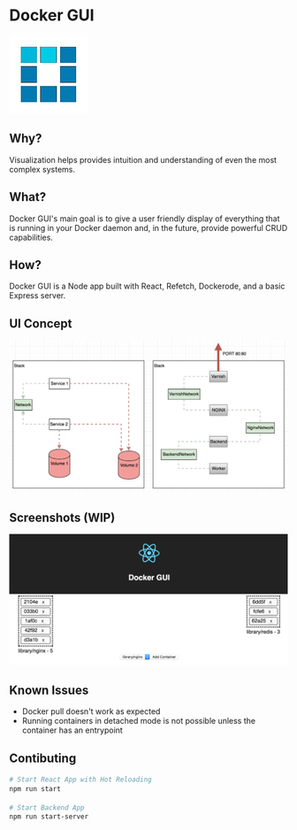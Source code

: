 # Docker GUI

![Screenshot](public/images/squares.gif)

## Why? 
Visualization helps provides intuition and understanding of even the most complex systems.
## What? 
Docker GUI's main goal is to give a user friendly display of everything that is running in your Docker daemon and, in the future, provide powerful CRUD capabilities. 
## How?
Docker GUI is a Node app built with React, Refetch, Dockerode, and a basic Express server.

## UI Concept

![Concept](public/images/ComponentConcept.png)

## Screenshots (WIP)

![Screenshot](public/images/ScreenShot2016-08-13-10.53.33AM.png)


## Known Issues

* Docker pull doesn't work as expected
* Running containers in detached mode is not possible unless the container has an entrypoint

## Contibuting

```bash
# Start React App with Hot Reloading
npm run start

# Start Backend App
npm run start-server
```